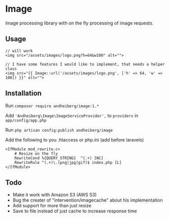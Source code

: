 Image
===
Image processing library with on the fly processing of image requests.

Usage
---
	
	// will work
	<img src="/assets/images/logo.png?h=64&w100" alt="">

	// I have some features I would like to implement, that needs a helper class
	<img src="{{ Image::url('/assets/images/logo.png', ['h' => 64, 'w' => 100]) }}" alt="">

Installation
---
Run ```composer require andheiberg/image:1.*```

Add `'Andheiberg\Image\ImageServiceProvider',` to `providers` in `app/config/app.php`

Run ```php artisan config:publish andheiberg/image```

Add the following to you .htaccess or php.ini (add before laravels)

	<IfModule mod_rewrite.c>
		# Resize on the fly
		RewriteCond %{QUERY_STRING}  ^(.+) [NC]
		RewriteRule ^(.+)\.(png|jpg|gif)$ index.php [L]
	</IfModule>

Todo
---
* Make it work with Amazon S3 (AWS S3)
* Bug the creater of "intervention/imagecache" about his implementation
* Add support for more than just resize
* Save to file instead of just cache to increase response time